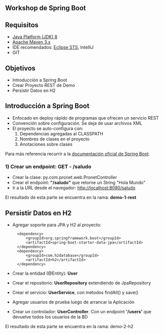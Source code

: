 ## Workshop de Spring Boot ##


## Requisitos

* [Java Platform (JDK) 8](http://www.oracle.com/technetwork/java/javase/downloads/index.html)
* [Apache Maven 3.x](http://maven.apache.org/)
* IDE recomendados: [Eclipse STS](https://spring.io/tools/sts), IntelliJ
* GIT

## Objetivos
- Introducción a Spring Boot
- Crear Proyecto REST de Demo
- Persistir Datos en H2

## Introducción a Spring Boot

- Enfocado en deploy rápido de programas que ofrecen un servicio REST
- Convención sobre configuración. Se deja de usar archivos XML
- El proyecto se auto-configura con:
   1. Dependencias agregadas al CLASSPATH
   2. Nombres de clases en el proyecto
   3. Anotaciones sobre clases 

Para más referencia recurrir a la [documentación oficial de Spring Boot](http://docs.spring.io/spring-boot/docs/current/reference/htmlsingle/).


### 1) Crear un endpoint: GET - /saludo 

- Crear la clase: py.com.pronet.web.PronetController
- Crear el endpoint: **"/saludo"** que retorne un String "Hola Mundo"
- Ir a la URL desde el navegador: [http://localhost:8080/saludo]()

El resultado de esta parte se encuentra en la rama: **demo-1-rest**

## Persistir Datos en H2
- Agregar soporte para JPA y H2 al proyecto:
	
		<dependency>
			<groupId>org.springframework.boot</groupId>
			<artifactId>spring-boot-starter-data-jpa</artifactId>
		</dependency>
		<dependency>
			<groupId>com.h2database</groupId>
			<artifactId>h2</artifactId>
		</dependency>


- Crear la entidad (@Entity): **User**

- Crear el repositorio: **UserRepository** extendiendo de JpaRepository
 
- Crear el servicio: **UserService**, con métodos findAll() y save()

- Agregar usuarios de prueba luego de arrancar la Aplicación

- Crear un controlador: **UserController**. Con un endpoint **'/users'** que devuelve todos los usuarios de la BD

El resultado de esta parte se encuentra en la rama: demo-2-h2
